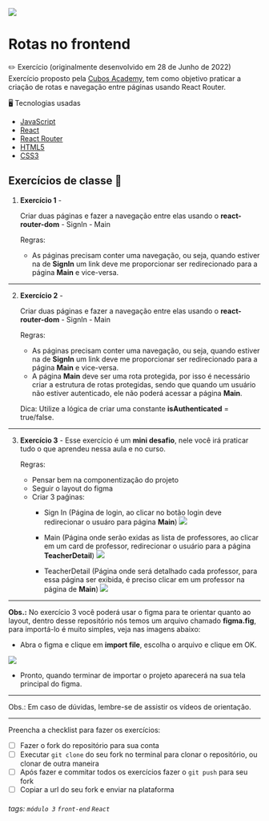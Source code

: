 ![](https://i.imgur.com/xG74tOh.png)

# Rotas no frontend

:pencil2: Exercício (originalmente desenvolvido em 28 de Junho de 2022) <br>
Exercício proposto pela [Cubos Academy](https://cubos.academy/sucesso), tem como objetivo praticar a criação de rotas e navegação entre páginas usando React Router.

:desktop_computer: Tecnologias usadas
- [JavaScript](https://developer.mozilla.org/pt-BR/docs/Web/JavaScript)
- [React](https://pt-br.reactjs.org/)
- [React Router](https://reactrouter.com/en/main/getting-started/concepts)
- [HTML5](https://developer.mozilla.org/pt-BR/docs/Web/HTML)
- [CSS3](https://developer.mozilla.org/pt-BR/docs/Web/CSS)

## Exercícios de classe 🏫

1. **Exercício 1** - 

    Criar duas páginas e fazer a navegação entre elas usando o **react-router-dom**
        - SignIn 
        - Main



    Regras:
    - As páginas precisam conter uma navegação, ou seja, quando estiver na de **SignIn** um link deve me proporcionar ser redirecionado para a página **Main** e vice-versa.


---


2. **Exercício 2** - 

    Criar duas páginas e fazer a navegação entre elas usando o **react-router-dom**
        - SignIn 
        - Main


    Regras:
    - As páginas precisam conter uma navegação, ou seja, quando estiver na de **SignIn** um link deve me proporcionar ser redirecionado para a página **Main** e vice-versa.
    - A página **Main** deve ser uma rota protegida, por isso é necessário criar a estrutura de rotas protegidas, sendo que quando um usuário não estiver autenticado, ele não poderá acessar a página **Main**.

    Dica: Utilize a lógica de criar uma constante **isAuthenticated** = true/false.


---

3. **Exercício 3** - Esse exercício é um **mini desafio**, nele você irá praticar tudo o que aprendeu nessa aula e no curso.
    
    Regras:
    - Pensar bem na componentização do projeto 
    - Seguir o layout do figma
    - Criar 3 paǵinas:
        - Sign In (Página de login, ao clicar no botão login deve redirecionar o usuáro para página **Main**)
        ![](https://i.imgur.com/l6zTOmS.png)
 
        - Main (Página onde serão exidas as lista de professores, ao clicar em um card de professor, redirecionar o usuário para a página **TeacherDetail**)
        ![](https://i.imgur.com/PgQFRNY.png)
 
        - TeacherDetail (Página onde será detalhado cada professor, para essa página ser exibida, é preciso clicar em um professor na página de **Main**)
        ![](https://i.imgur.com/I2hOJmx.png)


---
    


**Obs.:** No exercício 3 você poderá usar o figma para te orientar quanto ao layout, dentro desse repositório nós temos um arquivo chamado **figma.fig**, para importá-lo é muito simples, veja nas imagens abaixo:

- Abra o figma e clique em **import file**, escolha o arquivo e clique em OK.


![](https://i.imgur.com/5jKmg1r.jpg)

- Pronto, quando terminar de importar o projeto aparecerá na sua tela principal do figma.



---

Obs.: Em caso de dúvidas, lembre-se de assistir os vídeos de orientação.

---

Preencha a checklist para fazer os exercícios:

-   [ ] Fazer o fork do repositório para sua conta
-   [ ] Executar `git clone` do seu fork no terminal para clonar o repositório, ou clonar de outra maneira
-   [ ] Após fazer e commitar todos os exercícios fazer o `git push` para seu fork
-   [ ] Copiar a url do seu fork e enviar na plataforma

###### tags: `módulo 3` `front-end` `React`

